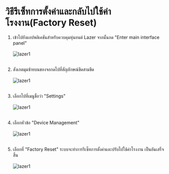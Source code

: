 # วิธีรีเซ็ทการตั้งค่าและกลับไปใช้ค่าโรงงาน(Factory Reset)

1. เข้าไปยังแอปพลิเคชันสำหรับควบคุมหุ่นยนต์ Lazer จากนั้นกด "Enter main interface panel"
<br/><br/>
![lazer1](https://github.com/b0ssiz/Autobot-Technical-EManual/blob/master/images/Lazer1/lazer1_factory_rst_1.jpg?raw=true)
<br/><br/>

2. สังเกตมุมซ้ายบนของจอกดไปที่สัญลักษณ์ขีดสามขีด
<br/><br/>
![lazer1](https://github.com/b0ssiz/Autobot-Technical-EManual/blob/master/images/Lazer1/lazer1_factory_rst_2.jpg?raw=true)
<br/><br/>

3. เลือกไปที่เมนูชื่อว่า "Settings"
<br/><br/>
![lazer1](https://github.com/b0ssiz/Autobot-Technical-EManual/blob/master/images/Lazer1/lazer1_factory_rst_3.jpg?raw=true)
<br/><br/>

4. เลือกหัวข้อ "Device Management"
<br/><br/>
![lazer1](https://github.com/b0ssiz/Autobot-Technical-EManual/blob/master/images/Lazer1/lazer1_factory_rst_4.jpg?raw=true)
<br/><br/>

5. เลือกที่ "Factory Reset" ระบบจะทำการรีเซ็ทการตั้งค่าและปรับไปใช้ค่าโรงงาน เป็นอันเสร็จสิ้น
<br/><br/>
![lazer1](https://github.com/b0ssiz/Autobot-Technical-EManual/blob/master/images/Lazer1/lazer1_factory_rst_5.jpg?raw=true)
<br/><br/>